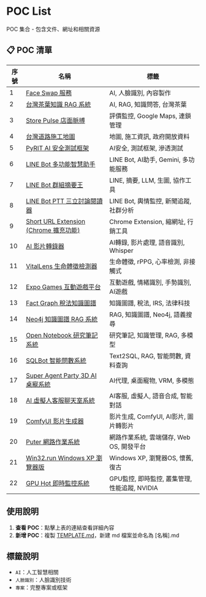 # POC List

POC 集合 - 包含文件、網址和相關資源

## 📋 POC 清單

<div align="center">

| 序號 | 名稱 | 標籤 |
|------|------|------|
| 1 | [Face Swap 服務](./pocs/FaceSwap.md) | AI, 人臉識別, 內容製作 |
| 2 | [台灣茶葉知識 RAG 系統](./pocs/TaiwanTeaRAG.md) | AI, RAG, 知識問答, 台灣茶葉 |
| 3 | [Store Pulse 店面脈搏](./pocs/StorePulse.md) | 評價監控, Google Maps, 連鎖管理 |
| 4 | [台灣道路施工地圖](./pocs/TaiwanRoadConstructionMap.md) | 地圖, 施工資訊, 政府開放資料 |
| 5 | [PyRIT AI 安全測試框架](./pocs/PyRITSecurityTesting.md) | AI安全, 測試框架, 滲透測試 |
| 6 | [LINE Bot 多功能智慧助手](./pocs/LINEBotADK.md) | LINE Bot, AI助手, Gemini, 多功能服務 |
| 7 | [LINE Bot 群組摘要王](./pocs/LINE-Summary.md) | LINE, 摘要, LLM, 生圖, 協作工具 |
| 8 | [LINE Bot PTT 三立討論閱讀器](./pocs/LINEBotPTTSetnReader.md) | LINE Bot, 輿情監控, 新聞追蹤, 社群分析 |
| 9 | [Short URL Extension (Chrome 擴充功能)](./pocs/ShortUrlExtension.md) | Chrome Extension, 縮網址, 行銷工具 |
| 10 | [AI 影片轉錄器](./pocs/AIVideoTranscriber.md) | AI轉錄, 影片處理, 語音識別, Whisper |
| 11 | [VitalLens 生命體徵檢測器](./pocs/VitalLens.md) | 生命體徵, rPPG, 心率檢測, 非接觸式 |
| 12 | [Expo Games 互動遊戲平台](./pocs/ExpoGames.md) | 互動遊戲, 情緒識別, 手勢識別, AI遊戲 |
| 13 | [Fact Graph 稅法知識圖譜](./pocs/FactGraph.md) | 知識圖譜, 稅法, IRS, 法律科技 |
| 14 | [Neo4j 知識圖譜 RAG 系統](./pocs/Neo4jRAG.md) | RAG, 知識圖譜, Neo4j, 語義搜尋 |
| 15 | [Open Notebook 研究筆記系統](./pocs/OpenNotebook.md) | 研究筆記, 知識管理, RAG, 多模型 |
| 16 | [SQLBot 智能問數系統](./pocs/SQLBot.md) | Text2SQL, RAG, 智能問數, 資料查詢 |
| 17 | [Super Agent Party 3D AI 桌寵系統](./pocs/SuperAgentParty.md) | AI代理, 桌面寵物, VRM, 多模態 |
| 18 | [AI 虛擬人客服聊天室系統](./pocs/AIVirtualHuman.md) | AI客服, 虛擬人, 語音合成, 智能對話 |
| 19 | [ComfyUI 影片生成器](./pocs/ComfyUIVideoGenerator.md) | 影片生成, ComfyUI, AI影片, 圖片轉影片 |
| 20 | [Puter 網路作業系統](./pocs/Puter.md) | 網路作業系統, 雲端儲存, Web OS, 開發平台 |
| 21 | [Win32.run Windows XP 瀏覽器版](./pocs/Win32Run.md) | Windows XP, 瀏覽器OS, 懷舊, 復古 |
| 22 | [GPU Hot 即時監控系統](./pocs/GpuHot.md) | GPU監控, 即時監控, 叢集管理, 性能追蹤, NVIDIA |

</div>

## 使用說明

1. **查看 POC**：點擊上表的連結查看詳細內容
2. **新增 POC**：複製 [TEMPLATE.md](./TEMPLATE.md)，新建 md 檔案並命名為 [名稱].md

## 標籤說明
- `AI`：人工智慧相關
- `人臉識別`：人臉識別技術
- `專案`：完整專案或框架
